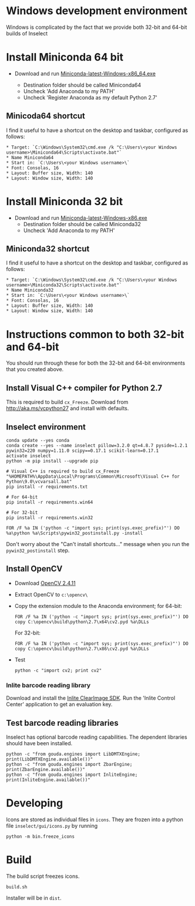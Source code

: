 # Windows development environment

Windows is complicated by the fact that we provide both 32-bit and 64-bit builds
of Inselect

# Install Miniconda 64 bit
* Download and run [Miniconda-latest-Windows-x86_64.exe](https://repo.continuum.io/miniconda/)

    * Destination folder should be called Miniconda64
    * Uncheck 'Add Anaconda to my PATH'
    * Uncheck 'Register Anaconda as my default Python 2.7'

## Minicoda64 shortcut

I find it useful to have a shortcut on the desktop and taskbar, configured as
follows:

    * Target: `C:\Windows\System32\cmd.exe /k "C:\Users\<your Windows username>\Miniconda64\Scripts\activate.bat"`
    * Name Miniconda64
    * Start in: `C:\Users\<your Windows username>\`
    * Font: Consolas, 16
    * Layout: Buffer size, Width: 140
    * Layout: Window size, Width: 140


# Install Miniconda 32 bit
* Download and run [Miniconda-latest-Windows-x86.exe](https://repo.continuum.io/miniconda/)
    * Destination folder should be called Miniconda32
    * Uncheck 'Add Anaconda to my PATH'

## Miniconda32 shortcut

I find it useful to have a shortcut on the desktop and taskbar, configured as
follows:

    * Target: `C:\Windows\System32\cmd.exe /k "C:\Users\<your Windows username>\Miniconda32\Scripts\activate.bat"`
    * Name Miniconda32
    * Start in: `C:\Users\<your Windows username>\`
    * Font: Consolas, 16
    * Layout: Buffer size, Width: 140
    * Layout: Window size, Width: 140

# Instructions common to both 32-bit and 64-bit

You should run through these for both the 32-bit and 64-bit environments that
you created above.

## Install Visual C++ compiler for Python 2.7

This is required to build `cx_Freeze`.
Download from http://aka.ms/vcpython27 and install with defaults.

## Inselect environment

```
conda update --yes conda
conda create --yes --name inselect pillow=3.2.0 qt=4.8.7 pyside=1.2.1 pywin32=220 numpy=1.11.0 scipy==0.17.1 scikit-learn=0.17.1
activate inselect
python -m pip install --upgrade pip

# Visual C++ is required to build cx_Freeze
"%HOMEPATH%\AppData\Local\Programs\Common\Microsoft\Visual C++ for Python\9.0\vcvarsall.bat"
pip install -r requirements.txt

# For 64-bit
pip install -r requirements.win64

# For 32-bit
pip install -r requirements.win32

FOR /F %a IN ('python -c "import sys; print(sys.exec_prefix)"') DO %a\python %a\Scripts\pywin32_postinstall.py -install
```

Don't worry about the "Can't install shortcuts..." message when you run the
`pywin32_postinstall` step.

## Install OpenCV
* Download [OpenCV 2.4.11](http://opencv.org/)
* Extract OpenCV to `c:\opencv\`
* Copy the extension module to the Anaconda environment; for 64-bit:

    ```
    FOR /F %a IN ('python -c "import sys; print(sys.exec_prefix)"') DO copy C:\opencv\build\python\2.7\x64\cv2.pyd %a\DLLs
    ```

    For 32-bit:

    ```
    FOR /F %a IN ('python -c "import sys; print(sys.exec_prefix)"') DO copy C:\opencv\build\python\2.7\x86\cv2.pyd %a\DLLs
    ```


* Test

    ```
    python -c "import cv2; print cv2"
    ```

### Inlite barcode reading library
Download and install the [Inlite ClearImage SDK](http://www.inliteresearch.com/).
Run the 'Inlite Control Center' application to get an evaluation key.

## Test barcode reading libraries

Inselect has optional barcode reading capabilities. The dependent libraries
should have been installed.

```
python -c "from gouda.engines import LibDMTXEngine; print(LibDMTXEngine.available())"
python -c "from gouda.engines import ZbarEngine; print(ZbarEngine.available())"
python -c "from gouda.engines import InliteEngine; print(InliteEngine.available())"
```

# Developing

Icons are stored as individual files in `icons`. They are frozen into
a python file `inselect/gui/icons.py` by running

```
python -m bin.freeze_icons
```

# Build

The build script freezes icons.

```
build.sh
```

Installer will be in `dist`.
